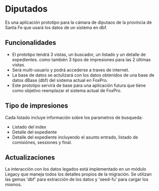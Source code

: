# Diputados

Es una aplicación prototipo para la cámara de diputaos de la provincia de Santa Fe que usará los datos de un sistema en dbf.


## Funcionalidades

* El prototipo tendrá 3 vistas, un buscador, un listado y un detalle de expedientes. como también 3 tipos de impresiones para las 2 últimas vistas.
* Será multi-usuario y podrá accederse a traves de internet.
* La base de datos se actulizará con los datos obtenidos de una base de datos dBase (dbf) del sistema actual en FoxPro.
* Este prototipo servirá de base para una aplicación futura que tiene como objetivo reemplazar el sistema actual de FoxPro.


## Tipo de impresiones

Cada listado incluye información sobre los parametros de busqueda:

* Listado del index
* Detalle del expediente
* Detalle del expediente incluyendo el asunto entrado, listado de comisiónes, sessiones y final.


## Actualizaciones

La interacción con los datos legados está implementado en un módulo Legacy que maneja todos los detalles propios de la migración. Se utilizan las gemas 'dbf' para extracción de los datos y 'seed-fu' para cargar los mismos.

